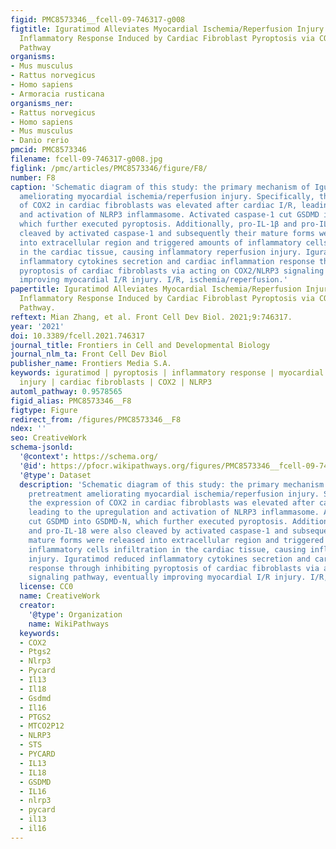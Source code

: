 ```yaml
---
figid: PMC8573346__fcell-09-746317-g008
figtitle: Iguratimod Alleviates Myocardial Ischemia/Reperfusion Injury Through Inhibiting
  Inflammatory Response Induced by Cardiac Fibroblast Pyroptosis via COX2/NLRP3 Signaling
  Pathway
organisms:
- Mus musculus
- Rattus norvegicus
- Homo sapiens
- Armoracia rusticana
organisms_ner:
- Rattus norvegicus
- Homo sapiens
- Mus musculus
- Danio rerio
pmcid: PMC8573346
filename: fcell-09-746317-g008.jpg
figlink: /pmc/articles/PMC8573346/figure/F8/
number: F8
caption: 'Schematic diagram of this study: the primary mechanism of Iguratimod pretreatment
  ameliorating myocardial ischemia/reperfusion injury. Specifically, the expression
  of COX2 in cardiac fibroblasts was elevated after cardiac I/R, leading to the upregulation
  and activation of NLRP3 inflammasome. Activated caspase-1 cut GSDMD into GSDMD-N,
  which further executed pyroptosis. Additionally, pro-IL-1β and pro-IL-18 were also
  cleaved by activated caspase-1 and subsequently their mature forms were released
  into extracellular region and triggered amounts of inflammatory cells infiltration
  in the cardiac tissue, causing inflammatory reperfusion injury. Iguratimod reduced
  inflammatory cytokines secretion and cardiac inflammation response through inhibiting
  pyroptosis of cardiac fibroblasts via acting on COX2/NLRP3 signaling pathway, eventually
  improving myocardial I/R injury. I/R, ischemia/reperfusion.'
papertitle: Iguratimod Alleviates Myocardial Ischemia/Reperfusion Injury Through Inhibiting
  Inflammatory Response Induced by Cardiac Fibroblast Pyroptosis via COX2/NLRP3 Signaling
  Pathway.
reftext: Mian Zhang, et al. Front Cell Dev Biol. 2021;9:746317.
year: '2021'
doi: 10.3389/fcell.2021.746317
journal_title: Frontiers in Cell and Developmental Biology
journal_nlm_ta: Front Cell Dev Biol
publisher_name: Frontiers Media S.A.
keywords: iguratimod | pyroptosis | inflammatory response | myocardial ischemia/reperfusion
  injury | cardiac fibroblasts | COX2 | NLRP3
automl_pathway: 0.9578565
figid_alias: PMC8573346__F8
figtype: Figure
redirect_from: /figures/PMC8573346__F8
ndex: ''
seo: CreativeWork
schema-jsonld:
  '@context': https://schema.org/
  '@id': https://pfocr.wikipathways.org/figures/PMC8573346__fcell-09-746317-g008.html
  '@type': Dataset
  description: 'Schematic diagram of this study: the primary mechanism of Iguratimod
    pretreatment ameliorating myocardial ischemia/reperfusion injury. Specifically,
    the expression of COX2 in cardiac fibroblasts was elevated after cardiac I/R,
    leading to the upregulation and activation of NLRP3 inflammasome. Activated caspase-1
    cut GSDMD into GSDMD-N, which further executed pyroptosis. Additionally, pro-IL-1β
    and pro-IL-18 were also cleaved by activated caspase-1 and subsequently their
    mature forms were released into extracellular region and triggered amounts of
    inflammatory cells infiltration in the cardiac tissue, causing inflammatory reperfusion
    injury. Iguratimod reduced inflammatory cytokines secretion and cardiac inflammation
    response through inhibiting pyroptosis of cardiac fibroblasts via acting on COX2/NLRP3
    signaling pathway, eventually improving myocardial I/R injury. I/R, ischemia/reperfusion.'
  license: CC0
  name: CreativeWork
  creator:
    '@type': Organization
    name: WikiPathways
  keywords:
  - COX2
  - Ptgs2
  - Nlrp3
  - Pycard
  - Il13
  - Il18
  - Gsdmd
  - Il16
  - PTGS2
  - MTCO2P12
  - NLRP3
  - STS
  - PYCARD
  - IL13
  - IL18
  - GSDMD
  - IL16
  - nlrp3
  - pycard
  - il13
  - il16
---
```

